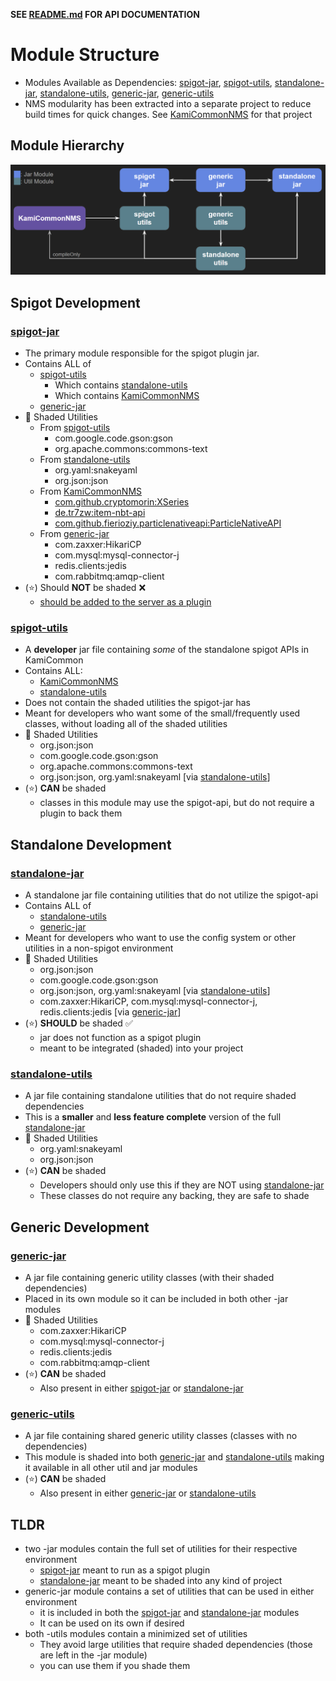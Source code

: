 **SEE [README.md](./README.md) FOR API DOCUMENTATION**

# Module Structure
- Modules Available as Dependencies: [spigot-jar](#spigot-jar), [spigot-utils](#spigot-utils), [standalone-jar](#standalone-jar), [standalone-utils](#standalone-utils), [generic-jar](#generic-jar), [generic-utils](#generic-utils)
- NMS modularity has been extracted into a separate project to reduce build times for quick changes. See [KamiCommonNMS](https://github.com/Jake-Moore/KamiCommonNMS) for that project

## Module Hierarchy
![ScreenShot](/docs/screenshots/structure.png)

## Spigot Development
### [spigot-jar](./spigot-jar)
- The primary module responsible for the spigot plugin jar.
- Contains ALL of
  - [spigot-utils](#spigot-utils)
    - Which contains [standalone-utils](#standalone-utils)
    - Which contains [KamiCommonNMS](https://github.com/Jake-Moore/KamiCommonNMS)
  - [generic-jar](#generic-jar)
- 📄 Shaded Utilities
  - From [spigot-utils](#spigot-utils)
    - com.google.code.gson:gson
    - org.apache.commons:commons-text
  - From [standalone-utils](#standalone-utils)
    - org.yaml:snakeyaml
    - org.json:json
  - From [KamiCommonNMS](https://github.com/Jake-Moore/KamiCommonNMS)
    - [com.github.cryptomorin:XSeries](https://github.com/CryptoMorin/XSeries)
    - [de.tr7zw:item-nbt-api](https://github.com/tr7zw/Item-NBT-API)
    - [com.github.fierioziy.particlenativeapi:ParticleNativeAPI](https://github.com/Fierioziy/ParticleNativeAPI)
  - From [generic-jar](#generic-jar)
    - com.zaxxer:HikariCP
    - com.mysql:mysql-connector-j
    - redis.clients:jedis
    - com.rabbitmq:amqp-client
- (⭐) Should **NOT** be shaded ❌
  - <span style="text-decoration:underline;">should be added to the server as a plugin</span>

### [spigot-utils](./spigot-utils)
- A **developer** jar file containing *some* of the standalone spigot APIs in KamiCommon
- Contains ALL:
  - [KamiCommonNMS](https://github.com/Jake-Moore/KamiCommonNMS)
  - [standalone-utils](#standalone-utils)
- Does not contain the shaded utilities the spigot-jar has
- Meant for developers who want some of the small/frequently used classes, without loading all of the shaded utilities
- 📄 Shaded Utilities
  - org.json:json
  - com.google.code.gson:gson
  - org.apache.commons:commons-text
  - org.json:json, org.yaml:snakeyaml [via [standalone-utils](#standalone-utils)]
- (⭐) **CAN** be shaded
  - classes in this module may use the spigot-api, but do not require a plugin to back them

## Standalone Development
### [standalone-jar](./standalone-jar)
- A standalone jar file containing utilities that do not utilize the spigot-api
- Contains ALL of
  - [standalone-utils](#standalone-utils)
  - [generic-jar](#generic-jar)
- Meant for developers who want to use the config system or other utilities in a non-spigot environment
- 📄 Shaded Utilities
  - org.json:json
  - com.google.code.gson:gson
  - org.json:json, org.yaml:snakeyaml [via [standalone-utils](#standalone-utils)]
  - com.zaxxer:HikariCP, com.mysql:mysql-connector-j, redis.clients:jedis [via [generic-jar](#generic-jar)]
- (⭐) **SHOULD** be shaded ✅
  - jar does not function as a spigot plugin
  - meant to be integrated (shaded) into your project

### [standalone-utils](./standalone-utils)
- A jar file containing standalone utilities that do not require shaded dependencies
- This is a **smaller** and **less feature complete** version of the full [standalone-jar](#standalone-jar)
- 📄 Shaded Utilities
  - org.yaml:snakeyaml
  - org.json:json
- (⭐) **CAN** be shaded
  - Developers should only use this if they are NOT using [standalone-jar](#standalone-jar)
  - These classes do not require any backing, they are safe to shade

## Generic Development
### [generic-jar](./generic-jar)
- A jar file containing generic utility classes (with their shaded dependencies)
- Placed in its own module so it can be included in both other -jar modules
- 📄 Shaded Utilities
  - com.zaxxer:HikariCP
  - com.mysql:mysql-connector-j
  - redis.clients:jedis
  - com.rabbitmq:amqp-client
- (⭐) **CAN** be shaded
  - Also present in either [spigot-jar](#spigot-jar) or [standalone-jar](#standalone-jar)

### [generic-utils](./generic-utils)
- A jar file containing shared generic utility classes (classes with no dependencies)
- This module is shaded into both [generic-jar](#generic-jar) and [standalone-utils](#standalone-utils) making it available in all other util and jar modules
- (⭐) **CAN** be shaded
  - Also present in either [generic-jar](#generic-jar) or [standalone-utils](#standalone-utils)

## TLDR
- two -jar modules contain the full set of utilities for their respective environment
  - [spigot-jar](#spigot-jar) meant to run as a spigot plugin
  - [standalone-jar](#standalone-jar) meant to be shaded into any kind of project
- generic-jar module contains a set of utilities that can be used in either environment
  - it is included in both the [spigot-jar](#spigot-jar) and [standalone-jar](#standalone-jar) modules
  - It can be used on its own if desired
- both -utils modules contain a minimized set of utilities
  - They avoid large utilities that require shaded dependencies (those are left in the -jar module)
  - you can use them if you shade them
